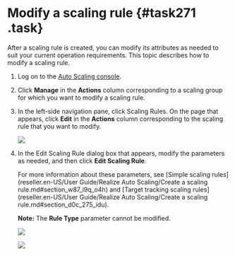 # Modify a scaling rule {#task271 .task}

After a scaling rule is created, you can modify its attributes as needed to suit your current operation requirements. This topic describes how to modify a scaling rule.

1.  Log on to the [Auto Scaling console](https://partners-intl.console.aliyun.com/#/ess).
2.  Click **Manage** in the **Actions** column corresponding to a scaling group for which you want to modify a scaling rule.
3.  In the left-side navigation pane, click Scaling Rules. On the page that appears, click **Edit** in the **Actions** column corresponding to the scaling rule that you want to modify. 

    ![](http://static-aliyun-doc.oss-cn-hangzhou.aliyuncs.com/assets/img/40588/155952479846276_en-US.png)

4.  In the Edit Scaling Rule dialog box that appears, modify the parameters as needed, and then click **Edit Scaling Rule**. 

    For more information about these parameters, see [Simple scaling rules](reseller.en-US/User Guide/Realize Auto Scaling/Create a scaling rule.md#section_w87_i9q_o4h) and [Target tracking scaling rules](reseller.en-US/User Guide/Realize Auto Scaling/Create a scaling rule.md#section_d0c_275_idu).

    **Note:** The **Rule Type** parameter cannot be modified.

    ![](http://static-aliyun-doc.oss-cn-hangzhou.aliyuncs.com/assets/img/40588/155952479846277_en-US.png)

    ![](http://static-aliyun-doc.oss-cn-hangzhou.aliyuncs.com/assets/img/40588/155952479846274_en-US.png)



